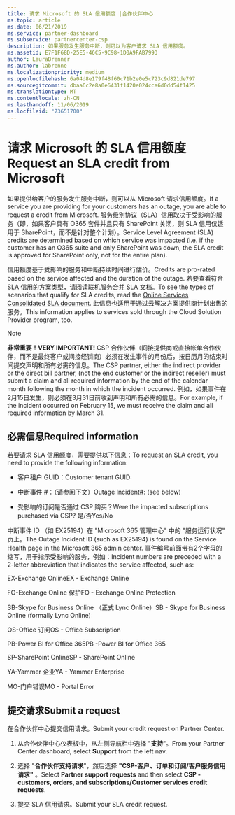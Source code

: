 ```yaml
---
title: 请求 Microsoft 的 SLA 信用额度 |合作伙伴中心
ms.topic: article
ms.date: 06/21/2019
ms.service: partner-dashboard
ms.subservice: partnercenter-csp
description: 如果服务发生服务中断，则可以为客户请求 SLA 信用额度。
ms.assetid: E7F1F68D-25E5-46C5-9C98-1D0A9FAB7993
author: LauraBrenner
ms.author: labrenne
ms.localizationpriority: medium
ms.openlocfilehash: 6a04d8e179f48f60c71b2e0e5c723c9d821de797
ms.sourcegitcommit: dbaa6c2e8a0e6431f1420e024cca6d0dd54f1425
ms.translationtype: MT
ms.contentlocale: zh-CN
ms.lasthandoff: 11/06/2019
ms.locfileid: "73651700"
---
```

# <a name="request-an-sla-credit-from-microsoft"></a><span data-ttu-id="dec1d-103">请求 Microsoft 的 SLA 信用额度</span><span class="sxs-lookup"><span data-stu-id="dec1d-103">Request an SLA credit from Microsoft</span></span> 

<span data-ttu-id="dec1d-104">如果提供给客户的服务发生服务中断，则可以从 Microsoft 请求信用额度。</span><span class="sxs-lookup"><span data-stu-id="dec1d-104">If a service you are providing for your customers has an outage, you are able to request a credit from Microsoft.</span></span> <span data-ttu-id="dec1d-105">服务级别协议（SLA）信用取决于受影响的服务（即，如果客户具有 O365 套件并且只有 SharePoint 关闭，则 SLA 信用仅适用于 SharePoint，而不是针对整个计划）。</span><span class="sxs-lookup"><span data-stu-id="dec1d-105">Service Level Agreement (SLA) credits are determined based on which service was impacted (i.e. if the customer has an O365 suite and only SharePoint was down, the SLA credit is approved for SharePoint only, not for the entire plan).</span></span>

<span data-ttu-id="dec1d-106">信用额度基于受影响的服务和中断持续时间进行估价。</span><span class="sxs-lookup"><span data-stu-id="dec1d-106">Credits are pro-rated based on the service affected and the duration of the outage.</span></span> <span data-ttu-id="dec1d-107">若要查看符合 SLA 信用的方案类型，请阅读[联机服务合并 SLA 文档](http://www.microsoftvolumelicensing.com/DocumentSearch.aspx?Mode=3&DocumentTypeId=37)。</span><span class="sxs-lookup"><span data-stu-id="dec1d-107">To see the types of scenarios that qualify for SLA credits, read the [Online Services Consolidated SLA document](http://www.microsoftvolumelicensing.com/DocumentSearch.aspx?Mode=3&DocumentTypeId=37).</span></span> <span data-ttu-id="dec1d-108">此信息也适用于通过云解决方案提供商计划出售的服务。</span><span class="sxs-lookup"><span data-stu-id="dec1d-108">This information applies to services sold through the Cloud Solution Provider program, too.</span></span>

>[!Note]
><span data-ttu-id="dec1d-109">**非常重要！**</span><span class="sxs-lookup"><span data-stu-id="dec1d-109">**VERY IMPORTANT!**</span></span> <span data-ttu-id="dec1d-110">CSP 合作伙伴（间接提供商或直接帐单合作伙伴，而不是最终客户或间接经销商）必须在发生事件的月份后，按日历月的结束时间提交声明和所有必需的信息。</span><span class="sxs-lookup"><span data-stu-id="dec1d-110">The CSP partner, either the indirect provider or the direct bill partner, (not the end customer or the indirect reseller) must submit a claim and all required information by the end of the calendar month following the month in which the incident occurred.</span></span> <span data-ttu-id="dec1d-111">例如，如果事件在2月15日发生，则必须在3月31日前收到声明和所有必需的信息。</span><span class="sxs-lookup"><span data-stu-id="dec1d-111">For example, if the incident occurred on February 15, we must receive the claim and all required information by March 31.</span></span> 

## <a name="required-information"></a><span data-ttu-id="dec1d-112">必需信息</span><span class="sxs-lookup"><span data-stu-id="dec1d-112">Required information</span></span>


<span data-ttu-id="dec1d-113">若要请求 SLA 信用额度，需要提供以下信息：</span><span class="sxs-lookup"><span data-stu-id="dec1d-113">To request an SLA credit, you need to provide the following information:</span></span> 

- <span data-ttu-id="dec1d-114">客户租户 GUID：</span><span class="sxs-lookup"><span data-stu-id="dec1d-114">Customer tenant GUID:</span></span> 

- <span data-ttu-id="dec1d-115">中断事件 #：（请参阅下文）</span><span class="sxs-lookup"><span data-stu-id="dec1d-115">Outage Incident#: (see below)</span></span>

- <span data-ttu-id="dec1d-116">受影响的订阅是否通过 CSP 购买？</span><span class="sxs-lookup"><span data-stu-id="dec1d-116">Were the impacted subscriptions purchased via CSP?</span></span> <span data-ttu-id="dec1d-117">是/否</span><span class="sxs-lookup"><span data-stu-id="dec1d-117">Yes/No</span></span>

<span data-ttu-id="dec1d-118">中断事件 ID （如 EX25194）在 "Microsoft 365 管理中心" 中的 "服务运行状况" 页上。</span><span class="sxs-lookup"><span data-stu-id="dec1d-118">The Outage Incident ID (such as EX25194) is found on the Service Health page in the Microsoft 365 admin center.</span></span> <span data-ttu-id="dec1d-119">事件编号前面带有2个字母的缩写，用于指示受影响的服务，例如：</span><span class="sxs-lookup"><span data-stu-id="dec1d-119">Incident numbers are preceded with a 2-letter abbreviation that indicates the service affected, such as:</span></span>

<span data-ttu-id="dec1d-120">EX-Exchange Online</span><span class="sxs-lookup"><span data-stu-id="dec1d-120">EX - Exchange Online</span></span>

<span data-ttu-id="dec1d-121">FO-Exchange Online 保护</span><span class="sxs-lookup"><span data-stu-id="dec1d-121">FO - Exchange Online Protection</span></span>

<span data-ttu-id="dec1d-122">SB-Skype for Business Online （正式 Lync Online）</span><span class="sxs-lookup"><span data-stu-id="dec1d-122">SB - Skype for Business Online (formally Lync Online)</span></span>

<span data-ttu-id="dec1d-123">OS-Office 订阅</span><span class="sxs-lookup"><span data-stu-id="dec1d-123">OS - Office Subscription</span></span>

<span data-ttu-id="dec1d-124">PB-Power BI for Office 365</span><span class="sxs-lookup"><span data-stu-id="dec1d-124">PB -Power BI for Office 365</span></span>

<span data-ttu-id="dec1d-125">SP-SharePoint Online</span><span class="sxs-lookup"><span data-stu-id="dec1d-125">SP - SharePoint Online</span></span>

<span data-ttu-id="dec1d-126">YA-Yammer 企业</span><span class="sxs-lookup"><span data-stu-id="dec1d-126">YA - Yammer Enterprise</span></span>

<span data-ttu-id="dec1d-127">MO-门户错误</span><span class="sxs-lookup"><span data-stu-id="dec1d-127">MO - Portal Error</span></span>

## <a name="submit-a-request"></a><span data-ttu-id="dec1d-128">提交请求</span><span class="sxs-lookup"><span data-stu-id="dec1d-128">Submit a request</span></span>

<span data-ttu-id="dec1d-129">在合作伙伴中心提交信用请求。</span><span class="sxs-lookup"><span data-stu-id="dec1d-129">Submit your credit request on Partner Center.</span></span>

1. <span data-ttu-id="dec1d-130">从合作伙伴中心仪表板中，从左侧导航栏中选择 "**支持**"。</span><span class="sxs-lookup"><span data-stu-id="dec1d-130">From your Partner Center dashboard, select **Support** from the left nav.</span></span>

2. <span data-ttu-id="dec1d-131">选择 "**合作伙伴支持请求**"，然后选择 **"CSP-客户、订单和订阅/客户服务信用请求"** 。</span><span class="sxs-lookup"><span data-stu-id="dec1d-131">Select **Partner support requests** and then select **CSP - customers, orders, and subscriptions/Customer services credit requests**.</span></span>

3. <span data-ttu-id="dec1d-132">提交 SLA 信用请求。</span><span class="sxs-lookup"><span data-stu-id="dec1d-132">Submit your SLA credit request.</span></span>





